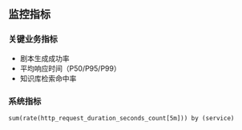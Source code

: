 ## 监控指标
### 关键业务指标
- 剧本生成成功率
- 平均响应时间（P50/P95/P99）
- 知识库检索命中率

### 系统指标
```grafana
sum(rate(http_request_duration_seconds_count[5m])) by (service)
``` 